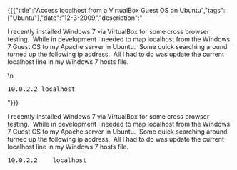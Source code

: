 {{{"title":"Access localhost from a VirtualBox Guest OS on Ubuntu","tags":["Ubuntu"],"date":"12-3-2009","description":"<p>I recently installed Windows 7 via VirtualBox for some cross browser testing. &#160;While in development I needed to map localhost from the Windows 7 Guest OS to my Apache server in Ubuntu. &#160;Some quick searching around turned up the following ip address. &#160;All I had to do was update the current localhost line in my Windows 7 hosts file.</p>\n<pre>10.0.2.2    localhost</pre>"}}}

<p>I recently installed Windows 7 via VirtualBox for some cross browser testing. &#160;While in development I needed to map localhost from the Windows 7 Guest OS to my Apache server in Ubuntu. &#160;Some quick searching around turned up the following ip address. &#160;All I had to do was update the current localhost line in my Windows 7 hosts file.</p>
<pre>10.0.2.2    localhost</pre>